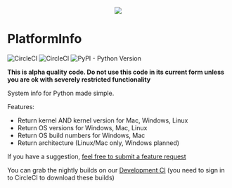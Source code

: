 <span> <p align="center"> <img src="https://platforminfo.github.io/img/docusaurus.png"><h1>PlatformInfo</h1></span>
<span>![CircleCI](https://img.shields.io/circleci/build/github/platforminfo/platforminfo/development?style=for-the-badge&label=DEVELOPMENT%20BUILD&labelColor=6f6f6f)
![CircleCI](https://img.shields.io/circleci/build/github/platforminfo/platforminfo/main?style=for-the-badge&label=STABLE%20BUILD&labelColor=%236f6f6f)
![PyPI - Python Version](https://img.shields.io/pypi/pyversions/platforminfo?style=for-the-badge&labelColor=ad9b00)

</span>


**This is alpha quality code. Do not use this code in its current form unless you are ok with severely restricted functionality**

System info for Python made simple.


Features:

* Return kernel AND kernel version for Mac, Windows, Linux
* Return OS versions for Windows, Mac, Linux
* Return OS build numbers for Windows, Mac
* Return architecture (Linux/Mac only, Windows planned)

If you have a suggestion, [feel free to submit a feature request](https://github.com/platforminfo/platforminfo/issues)

</p>

You can grab the nightly builds on our [Development CI](https://app.circleci.com/pipelines/github/platforminfo/platforminfo?branch=development) (you need to sign in to CircleCI to download these builds)
